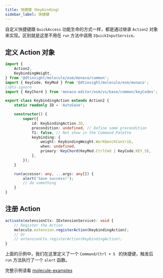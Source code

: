 ```yaml
---
title: 快捷键（Keybinding）
sidebar_label: 快捷键
---
```


自定义快捷键跟 `QuickAccess` 功能生命的方式一样，都是通过继承 `Action2` 对象来实现。区别就是这里不用在 `run` 方法中调用 `IQuickInputService。`

## 定义 Action 对象

```ts
import {
    Action2,
    KeybindingWeight,
} from '@dtinsight/molecule/esm/monaco/common';
import { KeyCode, KeyMod } from '@dtinsight/molecule/esm/monaco';
//@ts-ignore
import { KeyChord } from 'monaco-editor/esm/vs/base/common/keyCodes';

export class KeybindingAction extends Action2 {
    static readonly ID = 'AutoSave';

    constructor() {
        super({
            id: KeybindingAction.ID,
            precondition: undefined, // Define some precondition
            f1: false, // Not show in the Command Palette
            keybinding: {
                weight: KeybindingWeight.WorkbenchContrib,
                when: undefined,
                primary: KeyChord(KeyMod.CtrlCmd | KeyCode.KEY_S),
            },
        });
    }

    run(accessor: any, ...args: any[]) {
        alert('Save success!');
        // do something
    }
}
```

## 注册 Action

```ts
activate(extensionCtx: IExtensionService): void {
    // Register the Action
    molecule.extension.registerAction(KeybindingAction);
    // Or
    // extensionCtx.registerAction(KeybindingAction);
}
```

上面的示例中，我们在这里定义了一个 `Command/Ctrl + S ` 的快捷键，触发后 `run` 方法执行了一个 `alert` 函数。

完整示例请看 [molecule-examples](https://github.com/DTStack/molecule-examples/tree/main/packages/molecule-demo/src/extensions/action)
